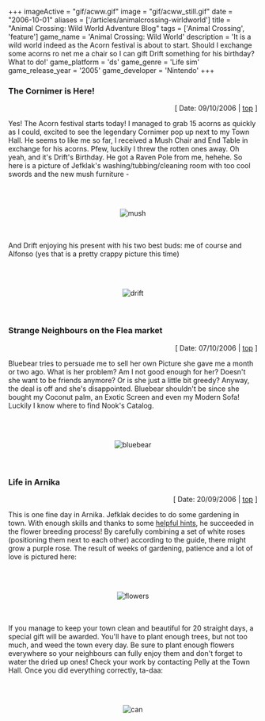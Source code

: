 +++
imageActive = "gif/acww.gif"
image = "gif/acww_still.gif"
date = "2006-10-01"
aliases = ['/articles/animalcrossing-wirldworld']
title = "Animal Crossing: Wild World Adventure Blog"
tags = ['Animal Crossing', 'feature']
game_name = 'Animal Crossing: Wild World'
description = 'It is a wild world indeed as the Acorn festival is about to start. Should I exchange some acorns ro net me a chair so I can gift Drift something for his birthday? What to do!'
game_platform = 'ds'
game_genre = 'Life sim'
game_release_year = '2005'
game_developer = 'Nintendo'
+++

<h3>The Cornimer is Here!</h3>
<div style="text-align: right;">[ Date: 09/10/2006 | <a href="#top">top</a> ]</div>

Yes! The Acorn festival starts today! I managed to grab 15 acorns as quickly as I could, excited to see the legendary Cornimer pop up next to my Town Hall. He seems to like me so far, 
I received a Mush Chair and End Table in exchange for his acorns. Pfew, luckily I threw the rotten ones away. Oh yeah, and it's Drift's Birthday. He got a Raven Pole from me, hehehe. 
So here is a picture of Jefklak's washing/tubbing/cleaning room with too cool swords and the new mush furniture -

<br/><br/>
<div align="center"><img src="/img/games/ac/AC_mushset.jpg" alt="mush"></div>
<br/><br/>

And Drift enjoying his present with his two best buds: me of course and Alfonso (yes that is a pretty crappy picture this time)

<br/><br/>
<div align="center"><img src="/img/games/ac/AC_drift.jpg" alt="drift"></div>
<br/><br/>


<h3>Strange Neighbours on the Flea market</h3>
<div style="text-align: right;">[ Date: 07/10/2006 | <a href="#top">top</a> ]</div>

Bluebear tries to persuade me to sell her own Picture she gave me a month or two ago. What is her problem? Am I not good enough for her? Doesn't she want to be 
friends anymore? Or is she just a little bit greedy? Anyway, the deal is off and she's disappointed. Bluebear shouldn't be since she bought my Coconut palm, an Exotic 
Screen and even my Modern Sofa! Luckily I know where to find Nook's Catalog.

<br/><br/>
<div align="center"><img src="/img/games/ac/AC_Bluebear.jpg" alt="bluebear"></div>
<br/><br/>

<h3>Life in Arnika</h3>
<div style="text-align: right;">[ Date: 20/09/2006 | <a href="#top">top</a> ]</div>

This is one fine day in Arnika. Jefklak decides to do some gardening in town. With enough skills and thanks to some 
<a href="http://www.animalxing.com/hybrids.php" target="_blank">helpful hints</a>, he succeeded in the flower breeding process! By carefully combining a set of 
white roses (positioning them next to each other) according to the guide, there might grow a purple rose. 
The result of weeks of gardening, patience and a lot of love is pictured here:

<br/><br/>
<div align="center"><img src="/img/games/ac/AC_purpleflowers.jpg" alt="flowers"></div>
<br/><br/>

If you manage to keep your town clean and beautiful for 20 straight days, a special gift will be awarded. You'll have to plant enough trees, but not too much, and weed the town every day. 
Be sure to plant enough flowers everywhere so your neighbours can fully enjoy them and don't forget to water the dried up ones! Check your work by contacting Pelly at the Town Hall. 
Once you did everything correctly, ta-daa:

<br/><br/>
<div align="center"><img src="/img/games/ac/AC_goldencan.jpg" alt="can"></div>
<br/><br/>

